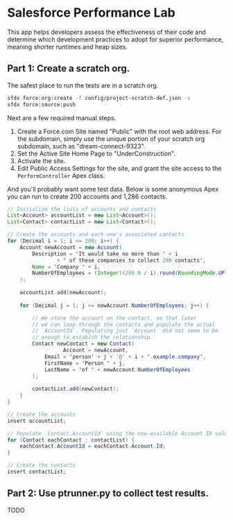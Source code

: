 # Salesforce Performance Lab

This app helps developers assess the effectiveness of their code and
determine which development practices to adopt for superior performance,
meaning shorter runtimes and heap sizes.

## Part 1: Create a scratch org.

The safest place to run the tests are in a scratch org.

```bash
sfdx force:org:create -f config/project-scratch-def.json -s
sfdx force:source:push
```

Next are a few required manual steps.

1. Create a Force.com Site named "Public" with the root web address.
   For the subdomain, simply use the unique portion of
   your scratch org subdomain, such as "dream-connect-9323".
2. Set the Active Site Home Page to "UnderConstruction".
3. Activate the site.
4. Edit Public Access Settings for the site, and grant the site access
   to the `PerformController` Apex class.

And you'll probably want some test data. Below is some anonymous Apex
you can run to create 200 accounts and 1,286 contacts.

```java
// Initialize the lists of accounts and contacts
List<Account> accountList = new List<Account>();
List<Contact> contactList = new List<Contact>();

// Create the accounts and each one's associated contacts
for (Decimal i = 1; i <= 200; i++) {
    Account newAccount = new Account(
        Description = 'It would take no more than ' + i
                + ' of these companies to collect 200 contacts',
        Name = 'Company ' + i,
        NumberOfEmployees = (Integer)(200.0 / i).round(RoundingMode.UP)
    );
    
    accountList.add(newAccount);
    
    for (Decimal j = 1; j <= newAccount.NumberOfEmployees; j++) {

        // We store the account on the contact, so that later
        // we can loop through the contacts and populate the actual
        // `AccountId`. Populating just `Account` did not seem to be
        // enough to establsh the relationship.
        Contact newContact = new Contact(
			      Account = newAccount,
            Email = 'person' + j + '@' + i + '.example.company',
            FirstName = 'Person ' + j,
            LastName = 'of ' + newAccount.NumberOfEmployees
        );
        
        contactList.add(newContact);
    }
}

// Create the accounts
insert accountList;

// Populate `Contact.AccountId` using the now-available Account ID values.
for (Contact eachContact : contactList) {
    eachContact.AccountId = eachContact.Account.Id;
}

// Create the contacts
insert contactList;
```

## Part 2: Use ptrunner.py to collect test results.

TODO